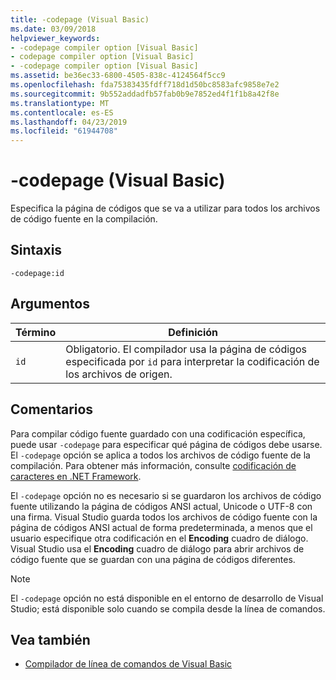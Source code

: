 ```yaml
---
title: -codepage (Visual Basic)
ms.date: 03/09/2018
helpviewer_keywords:
- -codepage compiler option [Visual Basic]
- codepage compiler option [Visual Basic]
- -codepage compiler option [Visual Basic]
ms.assetid: be36ec33-6800-4505-838c-4124564f5cc9
ms.openlocfilehash: fda75383435fdff718d1d50bc8583afc9858e7e2
ms.sourcegitcommit: 9b552addadfb57fab0b9e7852ed4f1f1b8a42f8e
ms.translationtype: MT
ms.contentlocale: es-ES
ms.lasthandoff: 04/23/2019
ms.locfileid: "61944708"
---
```

# <a name="-codepage-visual-basic"></a>-codepage (Visual Basic)
Especifica la página de códigos que se va a utilizar para todos los archivos de código fuente en la compilación.  
  
## <a name="syntax"></a>Sintaxis  
  
```  
-codepage:id  
```  
  
## <a name="arguments"></a>Argumentos  
  
|Término|Definición|  
|---|---|  
|`id`|Obligatorio. El compilador usa la página de códigos especificada por `id` para interpretar la codificación de los archivos de origen.|  
  
## <a name="remarks"></a>Comentarios  
 Para compilar código fuente guardado con una codificación específica, puede usar `-codepage` para especificar qué página de códigos debe usarse. El `-codepage` opción se aplica a todos los archivos de código fuente de la compilación. Para obtener más información, consulte [codificación de caracteres en .NET Framework](../../../standard/base-types/character-encoding.md).  
  
 El `-codepage` opción no es necesario si se guardaron los archivos de código fuente utilizando la página de códigos ANSI actual, Unicode o UTF-8 con una firma. Visual Studio guarda todos los archivos de código fuente con la página de códigos ANSI actual de forma predeterminada, a menos que el usuario especifique otra codificación en el **Encoding** cuadro de diálogo. Visual Studio usa el **Encoding** cuadro de diálogo para abrir archivos de código fuente que se guardan con una página de códigos diferentes.  
  
> [!NOTE]
>  El `-codepage` opción no está disponible en el entorno de desarrollo de Visual Studio; está disponible solo cuando se compila desde la línea de comandos.  
  
## <a name="see-also"></a>Vea también

- [Compilador de línea de comandos de Visual Basic](../../../visual-basic/reference/command-line-compiler/index.md)

